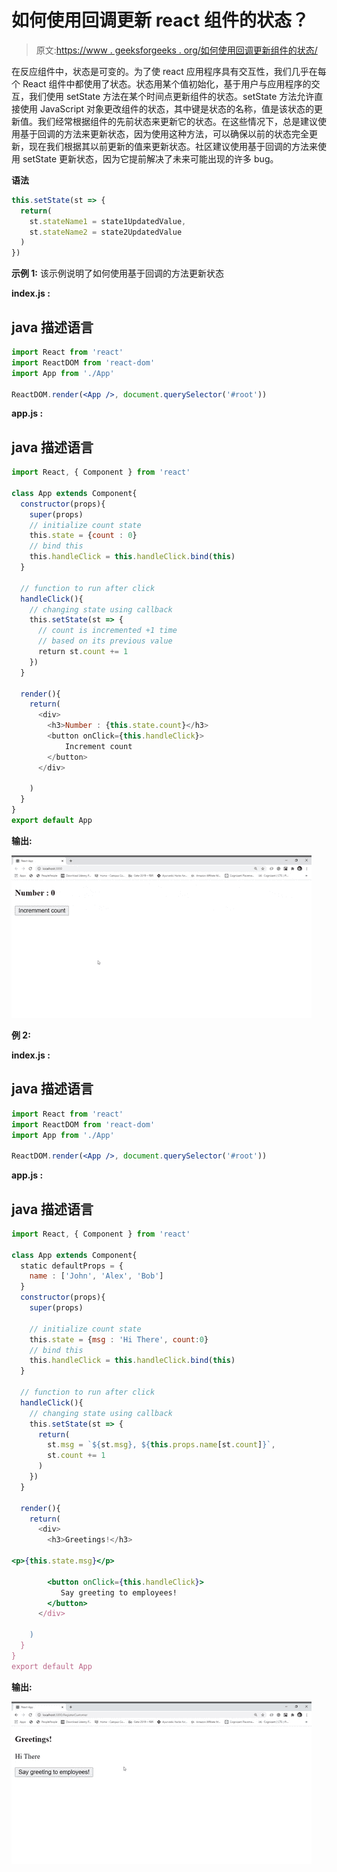 # 如何使用回调更新 react 组件的状态？

> 原文:[https://www . geeksforgeeks . org/如何使用回调更新组件的状态/](https://www.geeksforgeeks.org/how-to-update-the-state-of-react-components-using-callback/)

在反应组件中，状态是可变的。为了使 react 应用程序具有交互性，我们几乎在每个 React 组件中都使用了状态。状态用某个值初始化，基于用户与应用程序的交互，我们使用 setState 方法在某个时间点更新组件的状态。setState 方法允许直接使用 JavaScript 对象更改组件的状态，其中键是状态的名称，值是该状态的更新值。我们经常根据组件的先前状态来更新它的状态。在这些情况下，总是建议使用基于回调的方法来更新状态，因为使用这种方法，可以确保以前的状态完全更新，现在我们根据其以前更新的值来更新状态。社区建议使用基于回调的方法来使用 setState 更新状态，因为它提前解决了未来可能出现的许多 bug。

**语法**

```jsx
this.setState(st => {
  return(
    st.stateName1 = state1UpdatedValue,
    st.stateName2 = state2UpdatedValue
  )
})
```

**示例 1:** 该示例说明了如何使用基于回调的方法更新状态

**index.js :**

## java 描述语言

```jsx
import React from 'react'
import ReactDOM from 'react-dom'
import App from './App'

ReactDOM.render(<App />, document.querySelector('#root'))
```

**app.js :**

## java 描述语言

```jsx
import React, { Component } from 'react'

class App extends Component{
  constructor(props){
    super(props)
    // initialize count state
    this.state = {count : 0}
    // bind this
    this.handleClick = this.handleClick.bind(this)
  }

  // function to run after click
  handleClick(){
    // changing state using callback
    this.setState(st => {
      // count is incremented +1 time
      // based on its previous value
      return st.count += 1
    })
  }

  render(){
    return(
      <div>
        <h3>Number : {this.state.count}</h3>
        <button onClick={this.handleClick}>
            Increment count
        </button>
      </div>

    )
  }
}
export default App
```

**输出:**

![](img/7d95b2e93e5c6e9e6d7800f40ee13403.png)

**例 2:**

**index.js :**

## java 描述语言

```jsx
import React from 'react'
import ReactDOM from 'react-dom'
import App from './App'

ReactDOM.render(<App />, document.querySelector('#root'))
```

**app.js :**

## java 描述语言

```jsx
import React, { Component } from 'react'

class App extends Component{
  static defaultProps = {
    name : ['John', 'Alex', 'Bob']
  }
  constructor(props){
    super(props)

    // initialize count state
    this.state = {msg : 'Hi There', count:0}
    // bind this
    this.handleClick = this.handleClick.bind(this)
  }

  // function to run after click
  handleClick(){
    // changing state using callback
    this.setState(st => {
      return(
        st.msg = `${st.msg}, ${this.props.name[st.count]}`,
        st.count += 1
      )  
    })
  }

  render(){
    return(
      <div>
        <h3>Greetings!</h3>

<p>{this.state.msg}</p>

        <button onClick={this.handleClick}>
           Say greeting to employees!
        </button>
      </div>

    )
  }
}
export default App
```

**输出:**

![](img/fd71dabfae512d331536d7921aede42a.png)